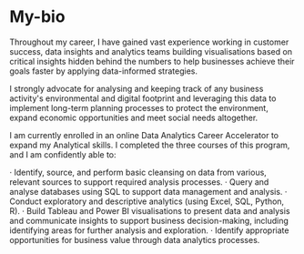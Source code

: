 # My-bio

Throughout my career, I have gained vast experience working in customer success, data insights and analytics teams building visualisations based on critical insights hidden behind the numbers to help businesses achieve their goals faster by applying data-informed strategies.

I strongly advocate for analysing and keeping track of any business activity's environmental and digital footprint and leveraging this data to implement long-term planning processes to protect the environment, expand economic opportunities and meet social needs altogether.

I am currently enrolled in an online Data Analytics Career Accelerator to expand my Analytical skills. I completed the three courses of this program, and I am confidently able to:

· Identify, source, and perform basic cleansing on data from various, relevant sources to support required analysis processes.
· Query and analyse databases using SQL to support data management and analysis.
· Conduct exploratory and descriptive analytics (using Excel, SQL, Python, R).
· Build Tableau and Power BI visualisations to present data and analysis and communicate insights to support business decision-making, including identifying areas for further analysis and exploration.
· Identify appropriate opportunities for business value through data analytics processes.
